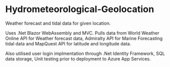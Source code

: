 # Hydrometeorological-Geolocation
 
Weather forecast and tidal data for given location.

Uses .Net Blazor WebAssembly and MVC. Pulls data from World Weather Online API for Weather forecast data, Admiralty API for Marine Forecasting tidal data and MapQuest API for latitude and longitude data.

Also utilised user login implmentation through .Net Identity Framework, SQL data storage, Unit testing prior to deployment to Azure App Services.
